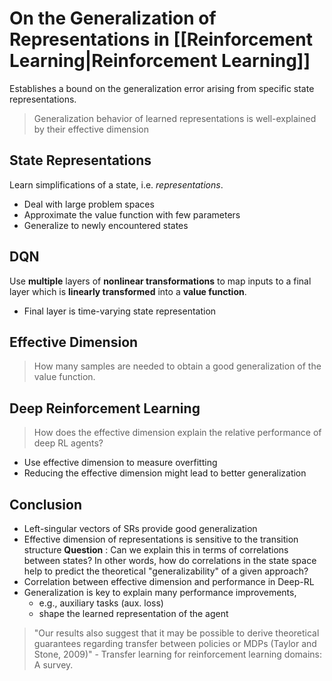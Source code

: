 # On the Generalization of Representations in [[Reinforcement Learning|Reinforcement Learning]]
Establishes a bound on the generalization error arising from specific state representations.

> Generalization behavior of learned representations is well-explained by their effective dimension

## State Representations
Learn simplifications of a state, i.e. *representations*.
- Deal with large problem spaces
- Approximate the value function with few parameters
- Generalize to newly encountered states

## DQN
Use **multiple** layers of **nonlinear transformations** to map inputs to a final layer which is **linearly transformed** into a **value function**.
- Final layer is time-varying state representation

## Effective Dimension
> How many samples are needed to obtain a good generalization of the value function.

## Deep Reinforcement Learning
> How does the effective dimension explain the relative performance of deep RL agents?

- Use effective dimension to measure overfitting
- Reducing the effective dimension might lead to better generalization

## Conclusion
- Left-singular vectors of SRs provide good generalization
- Effective dimension of representations is sensitive to the transition structure
**Question** : Can we explain this in terms of correlations between states? In other words, how do correlations in the state space help to predict the theoretical "generalizability" of a given approach?
- Correlation between effective dimension and performance in Deep-RL
- Generalization is key to explain many performance improvements, 
	- e.g., auxiliary tasks (aux. loss)
	- shape the learned representation of the agent
	
> "Our results also suggest that it may be possible to derive theoretical guarantees regarding transfer between policies or MDPs (Taylor and Stone, 2009)" - Transfer learning for reinforcement learning domains: A survey.